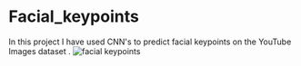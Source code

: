 # Facial_keypoints
In this project I have used CNN's to predict facial keypoints on the YouTube Images dataset . 
![facial keypoints](https://github.com/[Armaan-20]/[Facial_keypoints]/blob/[main]/key_pts_example.jpg?raw=true)

